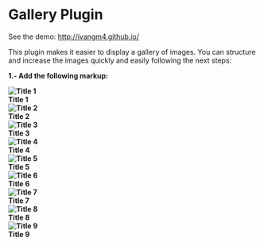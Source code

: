# Gallery Plugin

See the demo: http://ivangm4.github.io/

This plugin makes it easier to display a gallery of images. You can structure and increase the images quickly and easily following the next steps:

<b>1.- Add the following markup:<b>

<div class="container">
	<div class="image col-md-4"><img src="imageurl" title="Title 1"/><div class="galleryTitle">Title 1</div></div>
	<div class="image col-md-4"><img src="imageurl" title="Title 2"/><div class="galleryTitle">Title 2</div></div>
	<div class="image col-md-4"><img src="imageurl" title="Title 3"/><div class="galleryTitle">Title 3</div></div>
	<div class="image col-md-4"><img src="imageurl" title="Title 4"/><div class="galleryTitle">Title 4</div></div>
	<div class="image col-md-4"><img src="imageurl" title="Title 5"/><div class="galleryTitle">Title 5</div></div>
	<div class="image col-md-4"><img src="imageurl" title="Title 6"/><div class="galleryTitle">Title 6</div></div>
	<div class="image col-md-4"><img src="imageurl" title="Title 7"/><div class="galleryTitle">Title 7</div></div>
	<div class="image col-md-4"><img src="imageurl" title="Title 8"/><div class="galleryTitle">Title 8</div></div>
	<div class="image col-md-4"><img src="imageurl" title="Title 9"/><div class="galleryTitle">Title 9</div></div>
</div>
